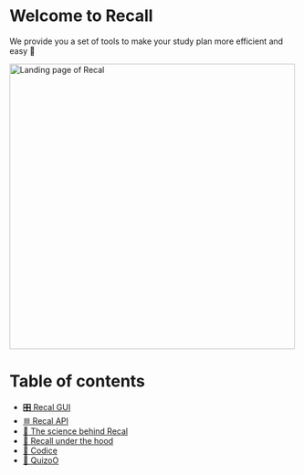 # Welcome to Recall 
We provide you a set of tools to make your study plan more efficient and easy 🚀


<img src="https://ik.imagekit.io/montresor/Recal_docs/recal.png?updatedAt=1679913748177" alt="Landing page of Recal" width="500">

# Table of contents

- [🎛️ Recal GUI](./documentation/1-Recal-GUI/recal-gui.md)
- [𐄳 Recal API](./documentation/1-Recal-API/recal-api.md)
- [🧠 The science behind Recal](./documentation/3-The-science-behind-Recal/The-science-behind-Recal.md)
- [💬 Recall under the hood](./documentation/4-Recal-under-the-hood/Recal-under-the-hood.md)
- [🥶 Codice](./documentation/5-Codice/codice.md)
- [🧠 QuizoO](./documentation/6-QuizoO/quizoo.md)
  
